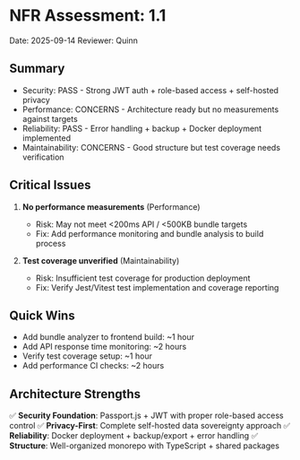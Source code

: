 # NFR Assessment: 1.1

Date: 2025-09-14
Reviewer: Quinn

## Summary

- Security: PASS - Strong JWT auth + role-based access + self-hosted privacy
- Performance: CONCERNS - Architecture ready but no measurements against targets
- Reliability: PASS - Error handling + backup + Docker deployment implemented
- Maintainability: CONCERNS - Good structure but test coverage needs verification

## Critical Issues

1. **No performance measurements** (Performance)
   - Risk: May not meet <200ms API / <500KB bundle targets
   - Fix: Add performance monitoring and bundle analysis to build process

2. **Test coverage unverified** (Maintainability)
   - Risk: Insufficient test coverage for production deployment
   - Fix: Verify Jest/Vitest test implementation and coverage reporting

## Quick Wins

- Add bundle analyzer to frontend build: ~1 hour
- Add API response time monitoring: ~2 hours
- Verify test coverage setup: ~1 hour
- Add performance CI checks: ~2 hours

## Architecture Strengths

✅ **Security Foundation**: Passport.js + JWT with proper role-based access control
✅ **Privacy-First**: Complete self-hosted data sovereignty approach
✅ **Reliability**: Docker deployment + backup/export + error handling
✅ **Structure**: Well-organized monorepo with TypeScript + shared packages
